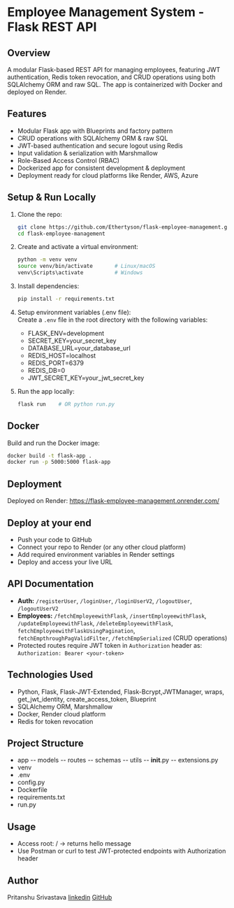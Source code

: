 
# Employee Management System - Flask REST API

## Overview
A modular Flask-based REST API for managing employees, featuring JWT authentication, Redis token revocation, and CRUD operations using both SQLAlchemy ORM and raw SQL. The app is containerized with Docker and deployed on Render.

## Features
- Modular Flask app with Blueprints and factory pattern
- CRUD operations with SQLAlchemy ORM & raw SQL
- JWT-based authentication and secure logout using Redis
- Input validation & serialization with Marshmallow
- Role-Based Access Control (RBAC)
- Dockerized app for consistent development & deployment
- Deployment ready for cloud platforms like Render, AWS, Azure

## Setup & Run Locally
1. Clone the repo:  
   ```bash
   git clone https://github.com/Ethertyson/flask-employee-management.git
   cd flask-employee-management
   ```

2. Create and activate a virtual environment:  
   ```bash
   python -m venv venv
   source venv/bin/activate       # Linux/macOS
   venv\Scripts\activate          # Windows
   ```

3. Install dependencies:  
   ```bash
   pip install -r requirements.txt
   ```

4. Setup environment variables (.env file):  
   Create a `.env` file in the root directory with the following variables:
   - FLASK_ENV=development
   - SECRET_KEY=your_secret_key
   - DATABASE_URL=your_database_url
   - REDIS_HOST=localhost
   - REDIS_PORT=6379
   - REDIS_DB=0
   - JWT_SECRET_KEY=your_jwt_secret_key

5. Run the app locally:  
   ```bash
   flask run	# OR python run.py
   ```

## Docker
Build and run the Docker image:  
```bash
docker build -t flask-app .
docker run -p 5000:5000 flask-app
```

## Deployment
Deployed on Render: https://flask-employee-management.onrender.com/

## Deploy at your end
- Push your code to GitHub
- Connect your repo to Render (or any other cloud platform)
- Add required environment variables in Render settings
- Deploy and access your live URL

## API Documentation
- **Auth:** `/registerUser`, `/loginUser`, `/loginUserV2`, `/logoutUser`, `/logoutUserV2`  
- **Employees:** `/fetchEmployeewithFlask`, `/insertEmployeewithFlask`, `/updateEmployeewithFlask`, `/deleteEmployeewithFlask`, `fetchEmployeewithFlaskUsingPagination`, `fetchEmpthroughPagValidFilter`, `/fetchEmpSerialized` (CRUD operations)
- Protected routes require JWT token in `Authorization` header as:  
  `Authorization: Bearer <your-token>`

## Technologies Used
- Python, Flask, Flask-JWT-Extended, Flask-Bcrypt,JWTManager, wraps, get_jwt_identity, create_access_token, Blueprint 
- SQLAlchemy ORM, Marshmallow  
- Docker, Render cloud platform  
- Redis for token revocation  

## Project Structure
- app -- models
      -- routes
      -- schemas
      -- utils
      -- __init__.py
      -- extensions.py
- venv
- .env
- config.py
- Dockerfile
- requirements.txt
- run.py

## Usage
- Access root: / → returns hello message
- Use Postman or curl to test JWT-protected endpoints with Authorization header

## Author
Pritanshu Srivastava 
[linkedin](https://www.linkedin.com/in/pritanshu-srivastava-59aaa7226/)
[GitHub](https://github.com/Ethertyson)
